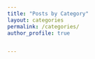 ```yaml
---
title: "Posts by Category"
layout: categories
permalink: /categories/
author_profile: true


---
```

